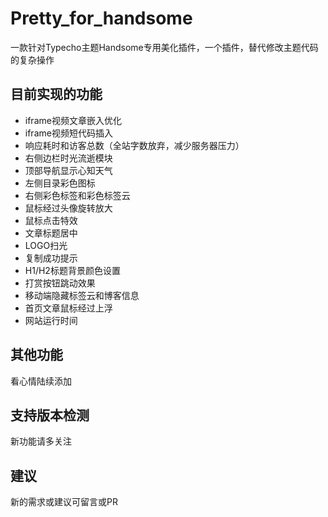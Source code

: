 # Pretty_for_handsome
一款针对Typecho主题Handsome专用美化插件，一个插件，替代修改主题代码的复杂操作

## 目前实现的功能
- iframe视频文章嵌入优化
- iframe视频短代码插入
- 响应耗时和访客总数（全站字数放弃，减少服务器压力）
- 右侧边栏时光流逝模块
- 顶部导航显示心知天气
- 左侧目录彩色图标
- 右侧彩色标签和彩色标签云
- 鼠标经过头像旋转放大
- 鼠标点击特效
- 文章标题居中
- LOGO扫光
- 复制成功提示
- H1/H2标题背景颜色设置
- 打赏按钮跳动效果
- 移动端隐藏标签云和博客信息
- 首页文章鼠标经过上浮
- 网站运行时间

## 其他功能
看心情陆续添加

## 支持版本检测
新功能请多关注

## 建议
新的需求或建议可留言或PR